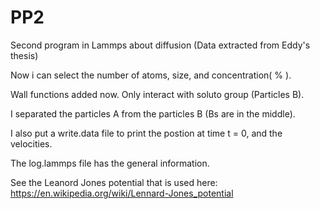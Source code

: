 # PP2
Second program in Lammps about diffusion (Data extracted from Eddy's thesis) 

Now i can select the number of atoms, size, and concentration( % ).

Wall functions added now. Only interact with soluto group (Particles B).

I separated the particles A from the particles B (Bs are in the middle).

I also put a write.data file to print the postion at time t = 0, and the velocities. 

The log.lammps file has the general information.

See the Leanord Jones potential that is used here: https://en.wikipedia.org/wiki/Lennard-Jones_potential
